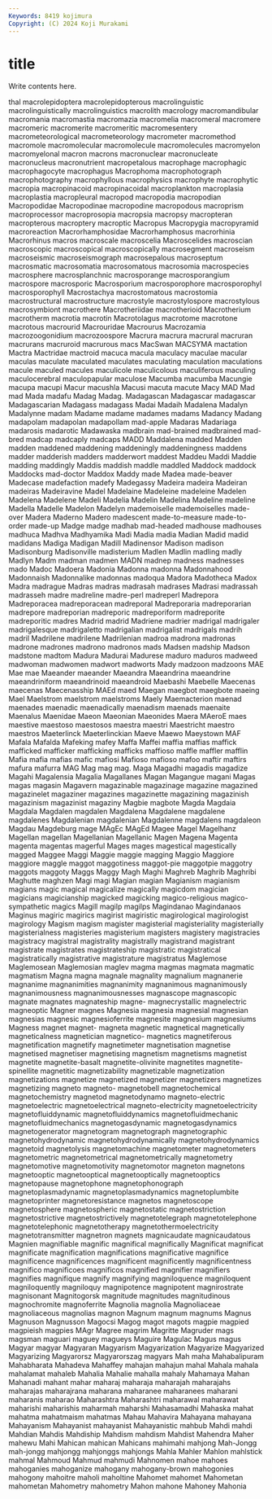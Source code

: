 ```yaml
---
Keywords: 8419 kojimura
Copyright: (C) 2024 Koji Murakami
---
```


# title

Write contents here.



thal macrolepidoptera macrolepidopterous macrolinguistic macrolinguistically macrolinguistics macrolith
macrology macromandibular macromania macromastia macromazia macromelia macromeral macromere macromeric macromerite
macromeritic macromesentery macrometeorological macrometeorology macrometer macromethod macromole macromolecular macromolecule macromolecules
macromyelon macromyelonal macron macrons macronuclear macronucleate macronucleus macronutrient macropetalous macrophage
macrophagic macrophagocyte macrophagus Macrophoma macrophotograph macrophotography macrophyllous macrophysics macrophyte macrophytic
macropia macropinacoid macropinacoidal macroplankton macroplasia macroplastia macropleural macropod macropodia macropodian
Macropodidae Macropodinae macropodine macropodous macroprism macroprocessor macroprosopia macropsia macropsy macropteran
macropterous macroptery macroptic Macropus Macropygia macropyramid macroreaction Macrorhamphosidae Macrorhamphosus macrorhinia
Macrorhinus macros macroscale macroscelia Macroscelides macroscian macroscopic macroscopical macroscopically macrosegment
macroseism macroseismic macroseismograph macrosepalous macroseptum macrosmatic macrosomatia macrosomatous macrosomia macrospecies
macrosphere macrosplanchnic macrosporange macrosporangium macrospore macrosporic Macrosporium macrosporophore macrosporophyl macrosporophyll
Macrostachya macrostomatous macrostomia macrostructural macrostructure macrostyle macrostylospore macrostylous macrosymbiont macrothere
Macrotheriidae macrotherioid Macrotherium macrotherm macrotia macrotin Macrotolagus macrotome macrotone macrotous
macrourid Macrouridae Macrourus Macrozamia macrozoogonidium macrozoospore Macrura macrura macrural macruran
macrurans macruroid macrurous macs MacSwan MACSYMA mactation Mactra Mactridae mactroid
macuca macula maculacy maculae macular maculas maculate maculated maculates maculating
maculation maculations macule maculed macules maculicole maculicolous maculiferous maculing maculocerebral
maculopapular maculose Macumba macumba Macungie macupa macupi Macur macushla Macusi
macuta macute Macy MAD Mad mad Mada madafu Madag Madag.
Madagascan Madagascar madagascar Madagascarian Madagass madagass Madai Madaih Madalena Madalyn
Madalynne madam Madame madame madames madams Madancy Madang madapolam madapolan
madapollam mad-apple Madaras Madariaga madarosis madarotic Madawaska madbrain mad-brained madbrained
mad-bred madcap madcaply madcaps MADD Maddalena madded Madden madden maddened
maddening maddeningly maddeningness maddens madder madderish madders madderwort maddest Maddeu
Maddi Maddie madding maddingly Maddis maddish maddle maddled Maddock maddock
Maddocks mad-doctor Maddox Maddy made Madea made-beaver Madecase madefaction madefy
Madegassy Madeira madeira Madeiran madeiras Madeiravine Madel Madelaine Madeleine madeleine
Madelen Madelena Madelene Madeli Madelia Madelin Madelina Madeline madeline Madella
Madelle Madelon Madelyn mademoiselle mademoiselles made-over Madera Maderno Madero madescent
made-to-measure made-to-order made-up Madge madge madhab mad-headed madhouse madhouses madhuca
Madhva Madhyamika Madi Madia madia Madian Madid madid madidans Madiga
Madigan Madill Madinensor Madison madison Madisonburg Madisonville madisterium Madlen Madlin
madling madly Madlyn Madm madman madmen MADN madnep madness madnesses
mado Madoc Madoera Madonia Madonna madonna Madonnahood Madonnaish Madonnalike madonnas
madoqua Madora Madotheca Madox Madra madrague Madras madras madrasah madrases
Madrasi madrassah madrasseh madre madreline madre-perl madreperl Madrepora Madreporacea madreporacean
madreporal Madreporaria madreporarian madrepore madreporian madreporic madreporiform madreporite madreporitic madres
Madrid madrid Madriene madrier madrigal madrigaler madrigalesque madrigaletto madrigalian madrigalist
madrigals madrih madril Madrilene madrilene Madrilenian madroa madrona madronas madrone
madrones madrono madronos mads Madsen madship Madson madstone madtom Madura
Madurai Madurese maduro maduros madweed madwoman madwomen madwort madworts Mady
madzoon madzoons MAE Mae mae Maeander maeander Maeandra Maeandrina maeandrine
maeandriniform maeandrinoid maeandroid Maebashi Maebelle Maecenas maecenas Maecenasship MAEd maed
Maegan maegbot maegbote maeing Mael Maelstrom maelstrom maelstroms Maely Maemacterion
maenad maenades maenadic maenadically maenadism maenads maenaite Maenalus Maenidae Maeon
Maeonian Maeonides Maera MAeroE maes maestive maestoso maestosos maestra maestri
Maestricht maestro maestros Maeterlinck Maeterlinckian Maeve Maewo Maeystown MAF Mafala
Mafalda Mafeking mafey Maffa Maffei maffia maffias maffick mafficked mafficker
mafficking mafficks maffioso maffle maffler mafflin Mafia mafia mafias mafic
mafiosi Mafioso mafioso mafoo maftir maftirs mafura mafurra MAG Mag
mag mag. Maga Magadhi magadis magadize Magahi Magalensia Magalia Magallanes
Magan Magangue magani Magas magas magasin Magavern magazinable magazinage magazine
magazined magazinelet magaziner magazines magazinette magazining magazinish magazinism magazinist magaziny
Magbie magbote Magda Magdaia Magdala Magdalen magdalen Magdalena Magdalene magdalene
magdalenes Magdalenian magdalenian Magdalenne magdalens magdaleon Magdau Magdeburg mage MAgEc
MAgEd Magee Magel Magelhanz Magellan magellan Magellanian Magellanic Magen Magena
Magenta magenta magentas magerful Mages mages magestical magestically magged Maggee
Maggi Maggie maggie magging Maggio Maggiore maggiore maggle maggot maggotiness
maggot-pie maggotpie maggotry maggots maggoty Maggs Maggy Magh Maghi Maghreb
Maghrib Maghribi Maghutte maghzen Magi magi Magian magian Magianism magianism
magians magic magical magicalize magically magicdom magician magicians magicianship magicked
magicking magico-religious magico-sympathetic magics Magill magilp magilps Magindanao Magindanaos Maginus
magiric magirics magirist magiristic magirological magirologist magirology Magism magism magister
magisterial magisteriality magisterially magisterialness magisteries magisterium magisters magistery magistracies magistracy
magistral magistrality magistrally magistrand magistrant magistrate magistrates magistrateship magistratic magistratical
magistratically magistrative magistrature magistratus Maglemose Maglemosean Maglemosian maglev magma magmas
magmata magmatic magmatism Magna magna magnale magnality magnalium magnanerie magnanime
magnanimities magnanimity magnanimous magnanimously magnanimousness magnanimousnesses magnascope magnascopic magnate magnates
magnateship magne- magnecrystallic magnelectric magneoptic Magner magnes Magnesia magnesia magnesial
magnesian magnesias magnesic magnesioferrite magnesite magnesium magnesiums Magness magnet magnet-
magneta magnetic magnetical magnetically magneticalness magnetician magnetico- magnetics magnetiferous magnetification
magnetify magnetimeter magnetisation magnetise magnetised magnetiser magnetising magnetism magnetisms magnetist
magnetite magnetite-basalt magnetite-olivinite magnetites magnetite-spinellite magnetitic magnetizability magnetizable magnetization magnetizations
magnetize magnetized magnetizer magnetizers magnetizes magnetizing magneto magneto- magnetobell magnetochemical
magnetochemistry magnetod magnetodynamo magneto-electric magnetoelectric magnetoelectrical magneto-electricity magnetoelectricity magnetofluiddynamic magnetofluiddynamics
magnetofluidmechanic magnetofluidmechanics magnetogasdynamic magnetogasdynamics magnetogenerator magnetogram magnetograph magnetographic magnetohydrodynamic magnetohydrodynamically
magnetohydrodynamics magnetoid magnetolysis magnetomachine magnetometer magnetometers magnetometric magnetometrical magnetometrically magnetometry
magnetomotive magnetomotivity magnetomotor magneton magnetons magnetooptic magnetooptical magnetooptically magnetooptics magnetopause
magnetophone magnetophonograph magnetoplasmadynamic magnetoplasmadynamics magnetoplumbite magnetoprinter magnetoresistance magnetos magnetoscope magnetosphere
magnetospheric magnetostatic magnetostriction magnetostrictive magnetostrictively magnetotelegraph magnetotelephone magnetotelephonic magnetotherapy magnetothermoelectricity
magnetotransmitter magnetron magnets magnicaudate magnicaudatous Magnien magnifiable magnific magnifical magnifically
Magnificat magnificat magnificate magnification magnifications magnificative magnifice magnificence magnificences magnificent
magnificently magnificentness magnifico magnificoes magnificos magnified magnifier magnifiers magnifies magnifique
magnify magnifying magniloquence magniloquent magniloquently magniloquy magnipotence magnipotent magnirostrate magnisonant
Magnitogorsk magnitude magnitudes magnitudinous magnochromite magnoferrite Magnolia magnolia Magnoliaceae magnoliaceous
magnolias magnon Magnum magnum magnums Magnus Magnuson Magnusson Magocsi Magog
magot magots magpie magpied magpieish magpies MAgr Magree magrim Magritte
Magruder mags magsman maguari maguey magueys Maguire Magulac Magus magus
Magyar magyar Magyaran Magyarism Magyarization Magyarize Magyarized Magyarizing Magyarorsz Magyarorszag
magyars Mah maha Mahabalipuram Mahabharata Mahadeva Mahaffey mahajan mahajun mahal
Mahala mahala mahalamat mahaleb Mahalia Mahalie mahalla mahaly Mahamaya Mahan
Mahanadi mahant mahar maharaj maharaja maharajah maharajahs maharajas maharajrana maharana
maharanee maharanees maharani maharanis maharao Maharashtra Maharashtri maharawal maharawat maharishi
maharishis maharmah maharshi Mahasamadhi Mahaska mahat mahatma mahatmaism mahatmas Mahau
Mahavira Mahayana mahayana Mahayanism Mahayanist mahayanist Mahayanistic mahbub Mahdi mahdi
Mahdian Mahdis Mahdiship Mahdism mahdism Mahdist Mahendra Maher mahewu Mahi
Mahican mahican Mahicans mahimahi mahjong Mah-Jongg mah-jongg mahjongg mahjonggs mahjongs
Mahla Mahler Mahlon mahlstick mahmal Mahmoud Mahmud mahmudi Mahnomen mahoe
mahoes mahoganies mahoganize mahogany mahogany-brown mahogonies mahogony mahoitre maholi maholtine
Mahomet mahomet Mahometan mahometan Mahometry mahometry Mahon mahone Mahoney Mahonia
